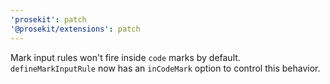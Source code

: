 ```yaml
---
'prosekit': patch
'@prosekit/extensions': patch
---
```


Mark input rules won't fire inside `code` marks by default. `defineMarkInputRule` now has an `inCodeMark` option to control this behavior.

